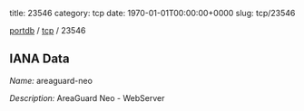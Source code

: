 title: 23546
category: tcp
date: 1970-01-01T00:00:00+0000
slug: tcp/23546

[portdb](/) / [tcp](/category/tcp.html) / 23546


## IANA Data

_Name:_ areaguard-neo

_Description:_ AreaGuard Neo - WebServer

